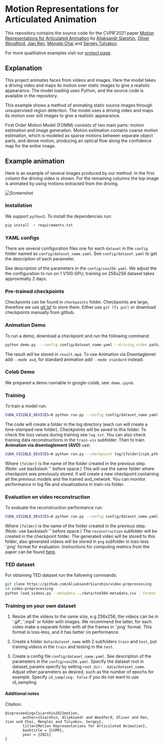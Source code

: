 # Motion Representations for Articulated Animation

This repository contains the source code for the CVPR'2021 paper [Motion Representations for Articulated Animation](https://arxiv.org/abs/2104.11280) by [Aliaksandr Siarohin](https://aliaksandrsiarohin.github.io/aliaksandr-siarohin-website/), [Oliver  Woodford](https://ojwoodford.github.io/), [Jian Ren](https://alanspike.github.io/), [Menglei Chai](https://mlchai.com/) and [Sergey Tulyakov](http://www.stulyakov.com/). 

For more qualitiative examples visit our [project page](https://snap-research.github.io/articulated-animation/).


## Explanation 

This project animates faces from videos and images. Here the model takes a driving video and maps its motion over static images to give a realistic appearance. The model loading uses Python, and the source code is available in the repository. 

This example shows a method of animating static source images through unsupervised region detection. The model uses a driving video and maps its motion over still images to give a realistic appearance.

First Order Motion Model (FOMM) consists of two main parts: motion estimation and image generation. Motion estimation contains coarse motion estimation, which is modeled as sparse motions between separate object parts, and dense motion, producing an optical flow along the confidence map for the entire image.



## Example animation

Here is an example of several images produced by our method. In the first column the driving video is shown. For the remaining columns the top image is animated by using motions extracted from the driving. 

![Screenshot](sup-mat/teaser.gif)

### Installation

We support ```python3```. To install the dependencies run:
```bash
pip install -r requirements.txt
```

### YAML configs

There are several configuration files one for each `dataset` in the `config` folder named as ```config/dataset_name.yaml```. See ```config/dataset.yaml``` to get the description of each parameter.

See description of the parameters in the ```config/vox256.yaml```. We adjust the the configuration to run on 1 V100 GPU, training on 256x256 dataset takes approximatly 2 days.

### Pre-trained checkpoints
Checkpoints can be found in ```checkpoints``` folder. Checkpoints are large, therefore we use [git lsf](https://git-lfs.github.com/) to store them. Either use ```git lfs pull``` or download checkpoints manually from github.

### Animation Demo
To run a demo, download a checkpoint and run the following command:
```bash
python demo.py  --config config/dataset_name.yaml --driving_video path/to/driving --source_image path/to/source --checkpoint path/to/checkpoint
```
The result will be stored in ```result.mp4```. To use Animation via Disentaglemet add ```--mode avd```, for standard animation add  ```--mode standard``` instead.

### Colab Demo 
We prepared a demo runnable in google-colab, see: ```demo.ipynb```.


### Training

To train a model run:
```bash
CUDA_VISIBLE_DEVICES=0 python run.py --config config/dataset_name.yaml --device_ids 0
```
The code will create a folder in the log directory (each run will create a time-stamped new folder). Checkpoints will be saved to this folder.
To check the loss values during training see ```log.txt```.
You can also check training data reconstructions in the ```train-vis``` subfolder.
Then to train **Animation via disentaglement (AVD)** use:

```bash
CUDA_VISIBLE_DEVICES=0 python run.py --checkpoint log/{folder}/cpk.pth --config config/dataset_name.yaml --device_ids 0 --mode train_avd
```
Where ```{folder}``` is the name of the folder created in the previous step. (Note: use backslash '\' before space.)
This will use the same folder where checkpoint was previously stored.
It will create a new checkpoint containing all the previous models and the trained avd_network.
You can monitor performance in log file and visualizations in train-vis folder.

### Evaluation on video reconstruction

To evaluate the reconstruction performance run:
```bash
CUDA_VISIBLE_DEVICES=0 python run.py --config config/dataset_name.yaml --mode reconstruction --checkpoint log/{folder}/cpk.pth
```
Where ```{folder}``` is the name of the folder created in the previous step. (Note: use backslash '\' before space.)
The ```reconstruction``` subfolder will be created in the checkpoint folder.
The generated video will be stored to this folder, also generated videos will be stored in ```png``` subfolder in loss-less '.png' format for evaluation.
Instructions for computing metrics from the paper can be found [here](https://github.com/AliaksandrSiarohin/pose-evaluation).

### TED dataset
For obtaining TED dataset run the following commands:
```bash
git clone https://github.com/AliaksandrSiarohin/video-preprocessing
cd video-preprocessing
python load_videos.py --metadata ../data/ted384-metadata.csv --format .mp4 --out_folder ../data/TED384-v2 --workers 8 --image_shape 384,384
```

### Training on your own dataset
1) Resize all the videos to the same size, e.g 256x256, the videos can be in '.gif', '.mp4' or folder with images.
We recommend the latter, for each video make a separate folder with all the frames in '.png' format. This format is loss-less, and it has better i/o performance.

2) Create a folder ```data/dataset_name``` with 2 subfolders ```train``` and ```test```, put training videos in the ```train``` and testing in the ```test```.

3) Create a config file ```config/dataset_name.yaml```. See description of the parameters in the ```config/vox256.yaml```.  Specify the dataset root in dataset_params specify by setting  ```root_dir:  data/dataset_name```.  Adjust other parameters as desired, such as the number of epochs for example. Specify ```id_sampling: False``` if you do not want to use id_sampling.


#### Additional notes

Citation: 
```
@inproceedings{siarohin2021motion,
        author={Siarohin, Aliaksandr and Woodford, Oliver and Ren, Jian and Chai, Menglei and Tulyakov, Sergey},
        title={Motion Representations for Articulated Animation},
        booktitle = {CVPR},
        year = {2021}
}
```

